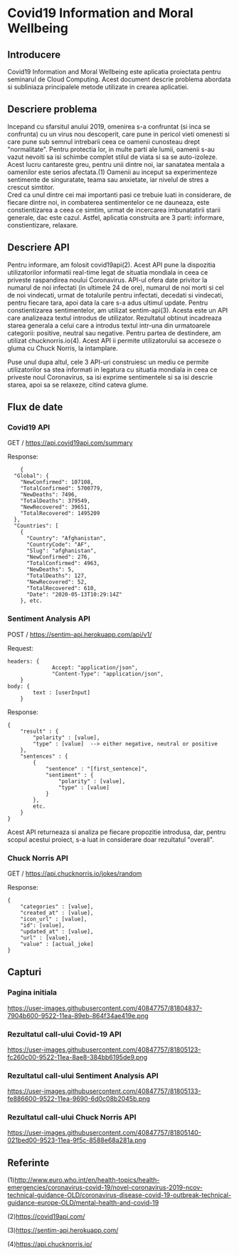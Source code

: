 # Covid19 Information and Moral Wellbeing

## Introducere
Covid19 Information and Moral Wellbeing este aplicatia proiectata pentru seminarul de Cloud Computing. Acest document descrie problema abordata si subliniaza principalele metode utilizate in crearea aplicatiei.

## Descriere problema
Incepand cu sfarsitul anului 2019, omenirea s-a confruntat (si inca se confrunta) cu un virus nou descoperit, care pune in pericol vieti omenesti si care pune sub semnul intrebarii ceea ce oamenii cunosteau drept "normalitate". 
Pentru protectia lor, in multe parti ale lumii, oamenii s-au vazut nevoiti sa isi schimbe complet stilul de viata si sa se auto-izoleze. Acest lucru cantareste greu, pentru unii dintre noi, iar sanatatea mentala a oamenilor este serios afectata.(1) Oamenii au inceput sa experimenteze sentimente de singuratate, teama sau anxietate, iar nivelul de stres a crescut simtitor.  
Cred ca unul dintre cei mai importanti pasi ce trebuie luati in considerare, de fiecare dintre noi, in combaterea sentimentelor ce ne dauneaza, este constientizarea a ceea ce simtim, urmat de incercarea imbunatatirii starii generale, dac este cazul.
Astfel, aplicatia construita are 3 parti: informare, constientizare, relaxare.

## Descriere API
Pentru informare, am folosit covid19api(2). Acest API pune la dispozitia utilizatorilor informatii real-time legat de situatia mondiala in ceea ce priveste raspandirea noului Coronavirus. API-ul ofera date privitor la numarul de noi infectati (in ultimele 24 de ore), numarul de noi morti si cel de noi vindecati, urmat de totalurile pentru infectati, decedati si vindecati, pentru fiecare tara, apoi data la care s-a adus ultimul update.
Pentru constientizarea sentimentelor, am utilizat sentim-api(3). Acesta este un API care analizeaza textul introdus de utilizator. Rezultatul obtinut incadreaza starea generala a celui care a introdus textul intr-una din urmatoarele categorii: positive, neutral sau negative.
Pentru partea de destindere, am utilizat chucknorris.io(4). Acest API ii permite utilizatorului sa acceseze o gluma cu Chuck Norris, la intamplare. 

Puse unul dupa altul, cele 3 API-uri construiesc un mediu ce permite utilizatorilor sa stea informati in legatura cu situatia mondiala in ceea ce priveste noul Coronavirus, sa isi exprime sentimentele si sa isi descrie starea, apoi sa se relaxeze, citind cateva glume. 

## Flux de date

### Covid19 API
GET / https://api.covid19api.com/summary

Response: 
```
    {
  "Global": {
    "NewConfirmed": 107108,
    "TotalConfirmed": 5700779,
    "NewDeaths": 7496,
    "TotalDeaths": 379549,
    "NewRecovered": 39651,
    "TotalRecovered": 1495209
  },
  "Countries": [
    {
      "Country": "Afghanistan",
      "CountryCode": "AF",
      "Slug": "afghanistan",
      "NewConfirmed": 276,
      "TotalConfirmed": 4963,
      "NewDeaths": 5,
      "TotalDeaths": 127,
      "NewRecovered": 52,
      "TotalRecovered": 610,
      "Date": "2020-05-13T10:29:14Z"
    }, etc.
```

### Sentiment Analysis API

POST / https://sentim-api.herokuapp.com/api/v1/

Request:
```
headers: {
              Accept: "application/json",
              "Content-Type": "application/json",
    }
body: {
        text : [userInput]
    }
```

Response: 
```
{
    "result" : {
        "polarity" : [value],
        "type" : [value]  --> either negative, neutral or positive 
    },
    "sentences" : {
        {
            "sentence" : "[first_sentence]",
            "sentiment" : {
                "polarity" : [value],
                "type" : [value]
            }
        },
        etc.
    }
}
```
Acest API returneaza si analiza pe fiecare propozitie introdusa, dar, pentru scopul acestui proiect, s-a luat in considerare doar rezultatul "overall".

### Chuck Norris API

GET / https://api.chucknorris.io/jokes/random

Response:
```
{
    "categories" : [value],
    "created_at" : [value],
    "icon_url" : [value],
    "id": [value],
    "updated_at" : [value],
    "url" : [value],
    "value" : [actual_joke]
}
```

## Capturi

### Pagina initiala

https://user-images.githubusercontent.com/40847757/81804837-7904b600-9522-11ea-89eb-864f34ae419e.png

### Rezultatul call-ului Covid-19 API

https://user-images.githubusercontent.com/40847757/81805123-fc260c00-9522-11ea-8ae8-384bb6195de9.png

### Rezultatul call-ului Sentiment Analysis API

https://user-images.githubusercontent.com/40847757/81805133-fe886600-9522-11ea-9690-6d0c08b2045b.png

### Rezultatul call-ului Chuck Norris API

https://user-images.githubusercontent.com/40847757/81805140-021bed00-9523-11ea-9f5c-8588e68a281a.png

## Referinte
(1)http://www.euro.who.int/en/health-topics/health-emergencies/coronavirus-covid-19/novel-coronavirus-2019-ncov-technical-guidance-OLD/coronavirus-disease-covid-19-outbreak-technical-guidance-europe-OLD/mental-health-and-covid-19

(2)https://covid19api.com/

(3)https://sentim-api.herokuapp.com/

(4)https://api.chucknorris.io/